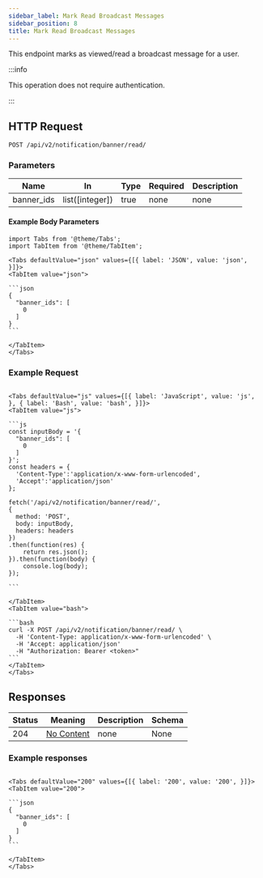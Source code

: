 ```yaml
---
sidebar_label: Mark Read Broadcast Messages
sidebar_position: 8
title: Mark Read Broadcast Messages
---
```


This endpoint marks as viewed/read a broadcast message for a user.

:::info

This operation does not require authentication.

:::

## HTTP Request

`POST /api/v2/notification/banner/read/`

### Parameters

|Name|In|Type|Required|Description|
|---|---|---|---|---|
|banner_ids|list([integer])|true|none|none|

#### Example Body Parameters

````mdx-code-block
import Tabs from '@theme/Tabs';
import TabItem from '@theme/TabItem';

<Tabs defaultValue="json" values={[{ label: 'JSON', value: 'json', }]}>
<TabItem value="json">

```json
{
  "banner_ids": [
    0
  ]
}
```

</TabItem>
</Tabs>
````

### Example Request

````mdx-code-block

<Tabs defaultValue="js" values={[{ label: 'JavaScript', value: 'js', }, { label: 'Bash', value: 'bash', }]}>
<TabItem value="js">

```js
const inputBody = '{
  "banner_ids": [
    0
  ]
}';
const headers = {
  'Content-Type':'application/x-www-form-urlencoded',
  'Accept':'application/json'
};

fetch('/api/v2/notification/banner/read/',
{
  method: 'POST',
  body: inputBody,
  headers: headers
})
.then(function(res) {
    return res.json();
}).then(function(body) {
    console.log(body);
});

```

</TabItem>
<TabItem value="bash">

```bash
curl -X POST /api/v2/notification/banner/read/ \
  -H 'Content-Type: application/x-www-form-urlencoded' \
  -H 'Accept: application/json'
  -H "Authorization: Bearer <token>"
```
</TabItem>
</Tabs>
````

## Responses

|Status|Meaning|Description|Schema|
|---|---|---|---|
|204|[No Content](https://tools.ietf.org/html/rfc7231#section-6.3.5)|none|None|

### Example responses


````mdx-code-block

<Tabs defaultValue="200" values={[{ label: '200', value: '200', }]}>
<TabItem value="200">

```json
{
  "banner_ids": [
    0
  ]
}
```

</TabItem>
</Tabs>
````





